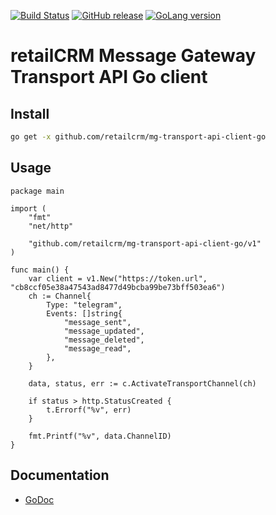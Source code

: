 [![Build Status](https://img.shields.io/travis/retailcrm/mg-transport-api-client-go/master.svg?style=flat-square)](https://travis-ci.org/retailcrm/mg-transport-api-client-go)
[![GitHub release](https://img.shields.io/github/release/retailcrm/mg-transport-api-client-go.svg?style=flat-square)](https://github.com/retailcrm/mg-transport-api-client-go/releases)
[![GoLang version](https://img.shields.io/badge/GoLang-1.8%2C%201.9%2C%201.10-blue.svg?style=flat-square)](https://golang.org/dl/)


# retailCRM Message Gateway Transport API Go client

## Install

```bash
go get -x github.com/retailcrm/mg-transport-api-client-go
```

## Usage

```golang
package main

import (
	"fmt"
	"net/http"

	"github.com/retailcrm/mg-transport-api-client-go/v1"
)

func main() {
    var client = v1.New("https://token.url", "cb8ccf05e38a47543ad8477d49bcba99be73bff503ea6")
    ch := Channel{
        Type: "telegram",
        Events: []string{
            "message_sent",
            "message_updated",
            "message_deleted",
            "message_read",
        },
    }

    data, status, err := c.ActivateTransportChannel(ch)

    if status > http.StatusCreated {
        t.Errorf("%v", err)
    }

    fmt.Printf("%v", data.ChannelID)
}
```

## Documentation

* [GoDoc](https://godoc.org/github.com/retailcrm/mg-transport-api-client-go)
